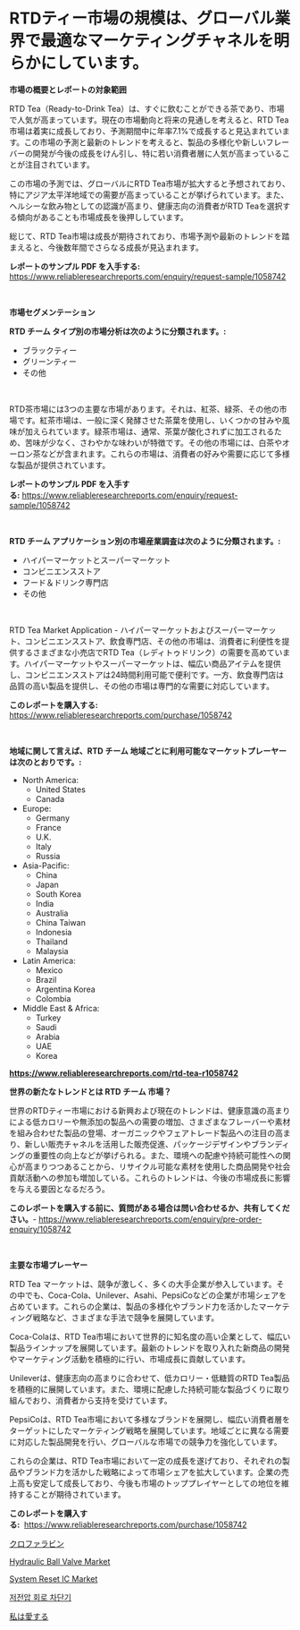 <p><h1>RTDティー市場の規模は、グローバル業界で最適なマーケティングチャネルを明らかにしています。</h1></p><p><strong>市場の概要とレポートの対象範囲</strong></p>
<p><p>RTD Tea（Ready-to-Drink Tea）は、すぐに飲むことができる茶であり、市場で人気が高まっています。現在の市場動向と将来の見通しを考えると、RTD Tea市場は着実に成長しており、予測期間中に年率7.1%で成長すると見込まれています。この市場の予測と最新のトレンドを考えると、製品の多様化や新しいフレーバーの開発が今後の成長をけん引し、特に若い消費者層に人気が高まっていることが注目されています。</p><p>この市場の予測では、グローバルにRTD Tea市場が拡大すると予想されており、特にアジア太平洋地域での需要が高まっていることが挙げられています。また、ヘルシーな飲み物としての認識が高まり、健康志向の消費者がRTD Teaを選択する傾向があることも市場成長を後押ししています。</p><p>総じて、RTD Tea市場は成長が期待されており、市場予測や最新のトレンドを踏まえると、今後数年間でさらなる成長が見込まれます。</p></p>
<p><strong>レポートのサンプル PDF を入手する:</strong> <a href="https://www.reliableresearchreports.com/enquiry/request-sample/1058742">https://www.reliableresearchreports.com/enquiry/request-sample/1058742</a></p>
<p>&nbsp;</p>
<p><strong>市場セグメンテーション</strong></p>
<p><strong>RTD チーム タイプ別の市場分析は次のように分類されます。:</strong></p>
<p><ul><li>ブラックティー</li><li>グリーンティー</li><li>その他</li></ul></p>
<p>&nbsp;</p>
<p><p>RTD茶市場には3つの主要な市場があります。それは、紅茶、緑茶、その他の市場です。紅茶市場は、一般に深く発酵させた茶葉を使用し、いくつかの甘みや風味が加えられています。緑茶市場は、通常、茶葉が酸化されずに加工されるため、苦味が少なく、さわやかな味わいが特徴です。その他の市場には、白茶やオーロン茶などが含まれます。これらの市場は、消費者の好みや需要に応じて多様な製品が提供されています。</p></p>
<p><strong>レポートのサンプル PDF を入手する:</strong>&nbsp;<a href="https://www.reliableresearchreports.com/enquiry/request-sample/1058742">https://www.reliableresearchreports.com/enquiry/request-sample/1058742</a></p>
<p>&nbsp;</p>
<p><strong> RTD チーム アプリケーション別の市場産業調査は次のように分類されます。:</strong></p>
<p><ul><li>ハイパーマーケットとスーパーマーケット</li><li>コンビニエンスストア</li><li>フード＆ドリンク専門店</li><li>その他</li></ul></p>
<p>&nbsp;</p>
<p><p>RTD Tea Market Application - ハイパーマーケットおよびスーパーマーケット、コンビニエンスストア、飲食専門店、その他の市場は、消費者に利便性を提供するさまざまな小売店でRTD Tea（レディトゥドリンク）の需要を高めています。ハイパーマーケットやスーパーマーケットは、幅広い商品アイテムを提供し、コンビニエンスストアは24時間利用可能で便利です。一方、飲食専門店は品質の高い製品を提供し、その他の市場は専門的な需要に対応しています。</p></p>
<p><strong>このレポートを購入する:</strong>&nbsp; <a href="https://www.reliableresearchreports.com/purchase/1058742">https://www.reliableresearchreports.com/purchase/1058742</a></p>
<p>&nbsp;</p>
<p><strong>地域に関して言えば、RTD チーム 地域ごとに利用可能なマーケットプレーヤーは次のとおりです。:</strong></p>
<p><ul>
    <li>
        North America:
        <ul>
            <li>United States</li>
            <li>Canada</li>
        </ul>
    </li>
    <li>
        Europe:
        <ul>
            <li>Germany</li>
            <li>France</li>
            <li>U.K.</li>
            <li>Italy</li>
            <li>Russia</li>
        </ul>
    </li>
    <li>
        Asia-Pacific:
        <ul>
            <li>China</li>
            <li>Japan</li>
            <li>South Korea</li>
            <li>India</li>
            <li>Australia</li>
            <li>China Taiwan</li>
            <li>Indonesia</li>
            <li>Thailand</li>
            <li>Malaysia</li>
        </ul>
    </li>
    <li>
        Latin America:
        <ul>
            <li>Mexico</li>
            <li>Brazil</li>
            <li>Argentina Korea</li>
            <li>Colombia</li>
        </ul>
    </li>
    <li>
        Middle East & Africa:
        <ul>
            <li>Turkey</li>
            <li>Saudi</li>
            <li>Arabia</li>
            <li>UAE</li>
            <li>Korea</li>
        </ul>
    </li>
    </ul></p>
<p><strong><a href="https://www.reliableresearchreports.com/rtd-tea-r1058742">https://www.reliableresearchreports.com/rtd-tea-r1058742</a></strong>&nbsp;</p>
<p><strong>世界の新たなトレンドとは RTD チーム 市場？</strong></p>
<p><p>世界のRTDティー市場における新興および現在のトレンドは、健康意識の高まりによる低カロリーや無添加の製品への需要の増加、さまざまなフレーバーや素材を組み合わせた製品の登場、オーガニックやフェアトレード製品への注目の高まり、新しい販売チャネルを活用した販売促進、パッケージデザインやブランディングの重要性の向上などが挙げられる。また、環境への配慮や持続可能性への関心が高まりつつあることから、リサイクル可能な素材を使用した商品開発や社会貢献活動への参加も増加している。これらのトレンドは、今後の市場成長に影響を与える要因となるだろう。</p></p>
<p><strong>このレポートを購入する前に、質問がある場合は問い合わせるか、共有してください。</strong>- <a href="https://www.reliableresearchreports.com/enquiry/pre-order-enquiry/1058742">https://www.reliableresearchreports.com/enquiry/pre-order-enquiry/1058742</a></p>
<p>&nbsp;</p>
<p><strong>主要な市場プレーヤー</strong></p>
<p><p>RTD Tea マーケットは、競争が激しく、多くの大手企業が参入しています。その中でも、Coca-Cola、Unilever、Asahi、PepsiCoなどの企業が市場シェアを占めています。これらの企業は、製品の多様化やブランド力を活かしたマーケティング戦略など、さまざまな手法で競争を展開しています。</p><p>Coca-Colaは、RTD Tea市場において世界的に知名度の高い企業として、幅広い製品ラインナップを展開しています。最新のトレンドを取り入れた新商品の開発やマーケティング活動を積極的に行い、市場成長に貢献しています。</p><p>Unileverは、健康志向の高まりに合わせて、低カロリー・低糖質のRTD Tea製品を積極的に展開しています。また、環境に配慮した持続可能な製品づくりに取り組んでおり、消費者から支持を受けています。</p><p>PepsiCoは、RTD Tea市場において多様なブランドを展開し、幅広い消費者層をターゲットにしたマーケティング戦略を展開しています。地域ごとに異なる需要に対応した製品開発を行い、グローバルな市場での競争力を強化しています。</p><p>これらの企業は、RTD Tea市場において一定の成長を遂げており、それぞれの製品やブランド力を活かした戦略によって市場シェアを拡大しています。企業の売上高も安定して成長しており、今後も市場のトッププレイヤーとしての地位を維持することが期待されています。</p></p>
<p><strong>このレポートを購入する:</strong>&nbsp;&nbsp;<a href="https://www.reliableresearchreports.com/purchase/1058742">https://www.reliableresearchreports.com/purchase/1058742</a></p>
<p><p><a href="https://medium.com/@leonardgreene1/%E3%82%AF%E3%83%AD%E3%83%95%E3%82%A1%E3%83%A9%E3%83%93%E3%83%B3%E5%B8%82%E5%A0%B4-%E5%B8%82%E5%A0%B4cagr-%E5%B8%82%E5%A0%B4%E5%8B%95%E5%90%91-%E6%88%90%E9%95%B7%E6%88%A6%E7%95%A5%E3%81%AB%E9%96%A2%E3%81%99%E3%82%8B%E6%B4%9E%E5%AF%9F-36c6cb32cab6">クロファラビン</a></p><p><a href="https://github.com/YashRP12/Market-Research-Report-List-4/blob/main/hydraulic-ball-valve-market.md">Hydraulic Ball Valve Market</a></p><p><a href="https://www.linkedin.com/pulse/system-reset-ic-market-furnishes-information-share-trends-growth-mmnhf?trackingId=0RaNagA%2FB2AZggCSzvPLuw%3D%3D">System Reset IC Market</a></p><p><a href="https://medium.com/@nyahreinger1/%EC%A0%80%EC%A0%84%EC%95%95-%EA%B3%A0%EC%9E%A5%EC%B0%A8%EB%8B%A8%EA%B8%B0-%EC%8B%9C%EC%9E%A5-%EB%B3%B4%EA%B3%A0%EC%84%9C%EB%8A%94-%EC%9D%B4-%EC%8B%9C%EC%9E%A5%EC%9D%98-%EC%B5%9C%EC%8B%A0-%ED%8A%B8%EB%A0%8C%EB%93%9C%EC%99%80-%EC%84%B1%EC%9E%A5-%EA%B8%B0%ED%9A%8C%EB%A5%BC-%EB%B3%B4%EC%97%AC%EC%A4%8D%EB%8B%88%EB%8B%A4-5901a01dde72">저전압 회로 차단기</a></p><p><a href="https://medium.com/@brendancole1992/%E3%82%A2%E3%82%A4%E3%82%AF%E3%83%AB%E3%82%B7%E3%82%B0%E5%B8%82%E5%A0%B4-2031%E5%B9%B4%E3%81%BE%E3%81%A7%E3%81%AE%E6%88%90%E5%8A%9F%E3%81%99%E3%82%8B%E3%83%93%E3%82%B8%E3%83%8D%E3%82%B9%E6%88%A6%E7%95%A5%E3%81%AE%E9%8D%B5-4a193bf46bc9">私は愛する</a></p></p>